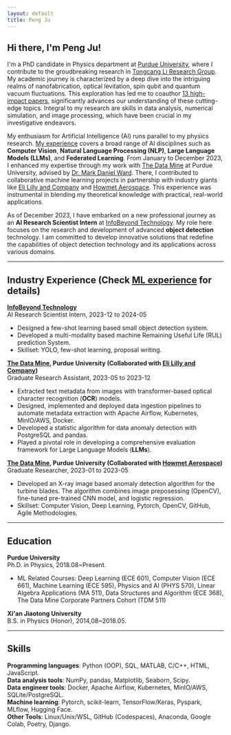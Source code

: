 ```yaml
---
layout: default
title: Peng Ju
---
```

## Hi there, I'm Peng Ju!

I'm a PhD candidate in Physics department at [Purdue University](https://www.purdue.edu/), where I contribute to the groudbreaking research in [Tongcang Li Research Group](https://sites.google.com/site/litongcang). My academic journey is characterized by a deep dive into the intriguing realms of nanofabrication, optical levitation, spin qubit and quantum vacuum fluctuations. This exploration has led me to coauthor [13 high-impact papers](https://peng-ju.github.io/publications/), significantly advances our understanding of these cutting-edge topics. Integral to my research are skills in data analysis, numerical simulation, and image processing, which have been crucial in my investigative endeavors.

My enthusiasm for Artificial Intelligence (AI) runs parallel to my physics research. [My experience](https://peng-ju.github.io/ML/) covers a broad range of AI disciplines such as **Computer Vision**, **Natural Language Processing (NLP)**, **Large Language Models (LLMs)**, and **Federated Learning**. From January to December 2023, I enhanced my expertise through my work with [The Data Mine](https://datamine.purdue.edu/) at Purdue University, advised by [Dr. Mark Daniel Ward](https://the-examples-book.com/personal/mdw/cv). There, I contributed to collaborative machine learning projects in partnership with industry giants like [Eli Lilly and Company](https://www.lilly.com/) and [Howmet Aerospace](https://www.howmet.com/). This experience was instrumental in blending my theoretical knowledge with practical, real-world applications. 

As of December 2023, I have embarked on a new professional journey as an **AI Research Scientist Intern** at [InfoBeyond Technology](https://infobeyondtech.com/). My role here focuses on the research and development of advanced **object detection** technology. I am committed to develop innovative solutions that redefine the capabilities of object detection technology and its applications across various domains.

---
## Industry Experience (Check [ML experience](https://peng-ju.github.io/ML/) for details)  

**[InfoBeyond Technology](https://infobeyondtech.com/)**  
AI Research Scientist Intern, 2023-12 to 2024-05

<!-- - Developed advanced small object detection technology under data-constrained scenarios. -->
- Designed a few-shot learning based small object detection system.
- Developed a multi-modality based machine Remaining Useful Life (RUL) prediction System.
- Skillset: YOLO, few-shot learning, proposal writing.

**[The Data Mine](https://datamine.purdue.edu/), Purdue University (Collaborated with [Eli Lilly and Company](https://www.lilly.com/))**   
Graduate Research Assistant, 2023-05 to 2023-12

- Extracted text metadata from images with transformer-based optical character recognition (**OCR**) models. 
- Designed, implemented and deployed data ingestion pipelines to automate metadata extraction with Apache Airflow, Kubernetes, MinIO/AWS, Docker. 
- Developed a statistic algorithm for data anomaly detection with PostgreSQL and pandas.
- Played a pivotal role in developing a comprehensive evaluation framework for Large Language Models (**LLMs**).

**[The Data Mine](https://datamine.purdue.edu/), Purdue University (Collaborated with [Howmet Aerospace](https://www.howmet.com/))**  
Graduate Researcher, 2023-01 to 2023-05  

- Developed an X-ray image based anomaly detection algorithm for the turbine blades. The algorithm combines image preposessing (OpenCV), fine-tuned pre-trained CNN model, and logistic regression.
- Skillset: Computer Vision, Deep Learning, Pytorch, OpenCV, GitHub, Agile Methodologies. 

---
## Education
**Purdue University**           
Ph.D. in Physics, 2018.08~Present.          
- ML Related Courses: Deep Learning (ECE 601), Computer Vision (ECE 661), Machine Learning (ECE 595), Physics and AI (PHYS 570), Linear Algebra Applications (MA 511), Data Structures and Algorithm (ECE 368), The Data Mine Corporate Partners Cohort (TDM 511)

**Xi'an Jiaotong University**   
B.S. in Physics (Honor), 2014,08~2018.05.  

---
## Skills
**Programming languages**: Python (OOP), SQL, MATLAB, C/C++, HTML, JavaScript.   
**Data analysis tools**: NumPy, pandas, Matplotlib, Seaborn, Scipy.  
**Data engineer tools**: Docker, Apache Airflow, Kubernetes, MinIO/AWS, SQLite/PostgreSQL.  
**Machine learning**: Pytorch, scikit-learn, TensorFlow/Keras, Pyspark, MLflow, Hugging Face.    
**Other Tools**: Linux/Unix/WSL, GitHub (Codespaces), Anaconda, Google Colab, Poetry, Django.   





